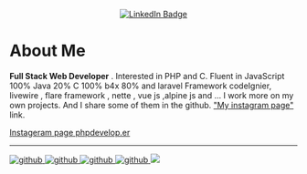 <p align="center">
<a href="https://www.linkedin.com/in/sajjad-eftekhari"><img src="https://img.shields.io/badge/LinkedIn-blue?style=for-the-badge&logo=linkedin&logoColor=white" alt="LinkedIn Badge"></a>
</p>
<p align="center">
</p>
<div>
  <h1> About Me </h1>
  <p> <b>Full Stack Web Developer</b> . Interested in PHP and C. Fluent in JavaScript 100% Java 20% C 100% b4x 80% and laravel Framework codeIgnier, livewire , flare framework , nette , vue js ,alpine js and ...
   I work more on my own projects. And I share some of them in the github.
  <a target="_blank" href="https://www.instagram.com/phpdevelop.er/">"My instagram page"</a> link.</p>

</div>

<a class="ml-25" href="https://www.instagram.com/phpdevelop.er/" target="_blank"><span class="float-md-right ">Instageram page phpdevelop.er  </span></a><hr>
<a target="_blank" href="https://github.com/sajjadef98">
![github](https://img.shields.io/badge/Sajjadef98-000000?style=for-the-badge&logo=GitHub&logoColor=white)</a><a target="_blank" href="https://sajjadef.ir/">
![github](https://img.shields.io/badge/Sajjadef.ir-000000?style=for-the-badge&logo=Php&logoColor=blue)</a><a target="_blank" href="https://www.linkedin.com/in/sajjad-eftekhari">
![github](https://img.shields.io/badge/sajjad_eftekhari-000000?style=for-the-badge&logo=LinkedIn&logoColor=blue)</a><a target="_blank" href="https://www.instagram.com/phpdevelop.er/">
![github](https://img.shields.io/badge/phpdevelop.er-000000?style=for-the-badge&logo=instagram&logoColor=red) </a>
<a target="_blank" href="#">
![](https://komarev.com/ghpvc/?username=sajjadef98&label=PROFILE+VIEWS)</a>
